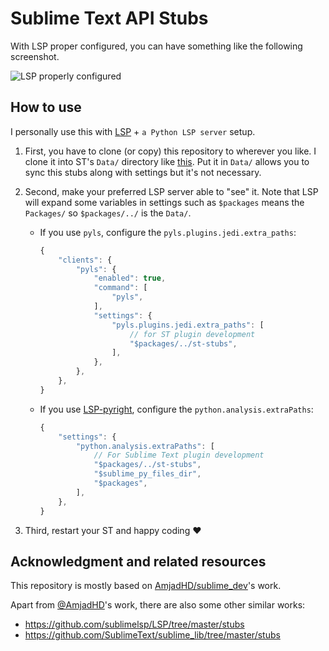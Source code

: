 # Sublime Text API Stubs

With LSP proper configured, you can have something like the following screenshot.

![LSP properly configured](https://raw.githubusercontent.com/jfcherng-sublime/ST-api-stubs/master/docs/with-lsp.png)

## How to use

I personally use this with [LSP](https://packagecontrol.io/packages/LSP) + `a Python LSP server` setup.

1. First, you have to clone (or copy) this repository to wherever you like. I clone it into ST's `Data/` directory like [this](https://github.com/jfcherng-sublime/ST-my-settings/tree/210e269b56bc9a7903bf75d99fc799b28e0e25ee). Put it in `Data/` allows you to sync this stubs along with settings but it's not necessary.

1. Second, make your preferred LSP server able to "see" it.
   Note that LSP will expand some variables in settings such as
   `$packages` means the `Packages/` so `$packages/../` is the `Data/`.

   - If you use `pyls`, configure the `pyls.plugins.jedi.extra_paths`:

     ```js
     {
         "clients": {
             "pyls": {
                 "enabled": true,
                 "command": [
                     "pyls",
                 ],
                 "settings": {
                     "pyls.plugins.jedi.extra_paths": [
                         // for ST plugin development
                         "$packages/../st-stubs",
                     ],
                 },
             },
         },
     }
     ```

   - If you use [LSP-pyright](https://packagecontrol.io/packages/LSP-pyright), configure the `python.analysis.extraPaths`:

     ```js
     {
         "settings": {
             "python.analysis.extraPaths": [
                 // For Sublime Text plugin development
                 "$packages/../st-stubs",
                 "$sublime_py_files_dir",
                 "$packages",
             ],
         },
     }
     ```

1. Third, restart your ST and happy coding ♥

## Acknowledgment and related resources

This repository is mostly based on [AmjadHD/sublime_dev](https://github.com/AmjadHD/sublime_dev)'s work.

Apart from [@AmjadHD](https://github.com/AmjadHD)'s work, there are also some other similar works:

- https://github.com/sublimelsp/LSP/tree/master/stubs
- https://github.com/SublimeText/sublime_lib/tree/master/stubs
